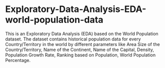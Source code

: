 # Exploratory-Data-Analysis-EDA-world-population-data
This is an Exploratory Data Analysis (EDA) based on the World Population dataset.
The dataset contains historical population data for every Country/Territory in the world by different parameters like Area Size of the Country/Territory, Name of the Continent, Name of the Capital, Density, Population Growth Rate, Ranking based on Population, World Population Percentage.

